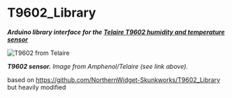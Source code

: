 # T9602_Library

***Arduino library interface for the [Telaire T9602 humidity and temperature sensor](https://www.amphenol-sensors.com/en/telaire/humidity/527-humidity-sensors/3224-t9602)***

![T9602 from Telaire](https://www.amphenol-sensors.com/images/stories/moisture-humidity/main-T9602-Mod-4.png)

***T9602 sensor.*** *Image from Amphenol/Telaire (see link above).*

based on https://github.com/NorthernWidget-Skunkworks/T9602_Library but heavily modified